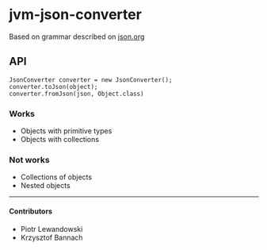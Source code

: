 # jvm-json-converter

Based on grammar described on [json.org](http://json.org/)

## API

    JsonConverter converter = new JsonConverter();
    converter.toJson(object);
    converter.fromJson(json, Object.class)

### Works
- Objects with primitive types
- Objects with collections


### Not works
- Collections of objects
- Nested objects

----
#### Contributors
- Piotr Lewandowski
- Krzysztof Bannach
